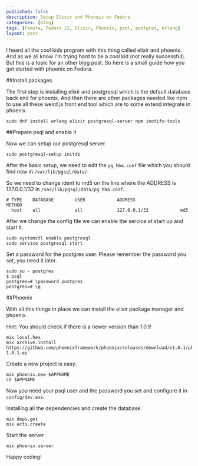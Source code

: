 ```yaml
---
published: false
description: Setup Elixir and Phoneix on Fedora
categories: [blog]
tags: [Fedora, Fedora 22, Elixir, Phoneix, psql, postgres, erlang]
layout: post
---
```


I heard all the cool kids program with this thing called elixir and phoenix. 
And as we all know I'm trying hard to be a cool kid (not really successful). But this is a
topic for an other blog post. So here is a small guide how you get started with phoenix on Fedora.  

##Install packages

The first step is installing elixir and postgresql which is the default 
database back end for phoenix. And then there are other packages needed 
like npm to use all these weird js front end tool which are to some extend 
integrate in phoenix.  

```
sudo dnf install erlang elixir postgresql-server npm inotify-tools
```

##Prepare psql and enable it

Now we can setup our postgresql server.

```
sudo postgresql-setup initdb
```

After the basic setup, we need to edit the `pg_hba.conf` file 
which you should find now in `/var/lib/pgsql/data/`. 


So we need to change ident to md5 on the line where the ADDRESS is 127.0.0.1/32 in `/var/lib/pgsql/data/pg_hba.conf`.

```
# TYPE    DATABASE        USER            ADDRESS                 METHOD
  host    all             all             127.0.0.1/32            md5
```

After we change the config file we can enable the service at start up and start it.

```
sudo systemctl enable postgresql
sudo service postgresql start
```

Set a password for the postgres user. Please remember the password you set, you need it later.

```
sudo su - postgres
$ psql
postgres=# \password postgres
postgres=# \q
```


##Phoenix

With all this things in place we can install the elixir package manager and phoenix.

Hint: You should check if there is a newer version than 1.0.1!

```
mix local.hex
mix archive.install https://github.com/phoenixframework/phoenix/releases/download/v1.0.1/phoenix_new-1.0.1.ez
```


Create a new project is easy.

```
mix phoenix.new $APPNAME
cd $APPNAME
```

Now you need your psql user and the password you set and configure it in `config/dev.exs`.


Installing all the dependencies and create the database.


```
mix deps.get
mix ecto.create
```

Start the server

```
mix phoenix.server
```

Happy coding!